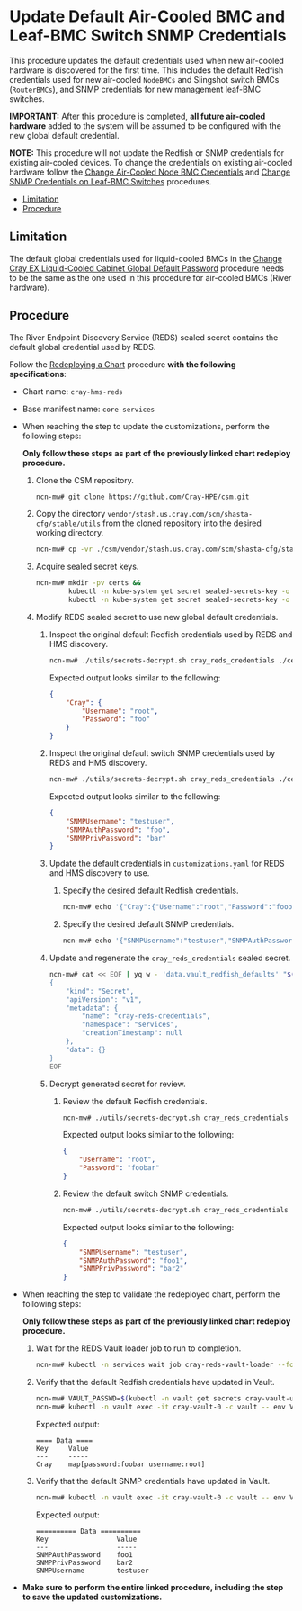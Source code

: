 # Update Default Air-Cooled BMC and Leaf-BMC Switch SNMP Credentials

This procedure updates the default credentials used when new air-cooled hardware is discovered for the first time. This includes the default Redfish credentials used for new
air-cooled `NodeBMCs` and Slingshot switch BMCs (`RouterBMCs`), and SNMP credentials for new management leaf-BMC switches.

**IMPORTANT:** After this procedure is completed, **all future air-cooled hardware** added to the system will be assumed to be configured with the new global default credential.

**NOTE:** This procedure will not update the Redfish or SNMP credentials for existing air-cooled devices. To change the credentials on existing air-cooled hardware follow the
[Change Air-Cooled Node BMC Credentials](Change_Air-Cooled_Node_BMC_Credentials.md) and [Change SNMP Credentials on Leaf-BMC Switches](Change_SNMP_Credentials_on_Leaf_BMC_Switches.md) procedures.

- [Limitation](#limitation)
- [Procedure](#procedure)

## Limitation

The default global credentials used for liquid-cooled BMCs in the [Change Cray EX Liquid-Cooled Cabinet Global Default Password](Change_EX_Liquid-Cooled_Cabinet_Global_Default_Password.md)
procedure needs to be the same as the one used in this procedure for air-cooled BMCs (River hardware).

## Procedure

The River Endpoint Discovery Service (REDS) sealed secret contains the default global credential used by REDS.

Follow the [Redeploying a Chart](../CSM_product_management/Redeploying_a_Chart.md) procedure **with the following specifications**:

- Chart name: `cray-hms-reds`
- Base manifest name: `core-services`
- When reaching the step to update the customizations, perform the following steps:

    **Only follow these steps as part of the previously linked chart redeploy procedure.**

    1. Clone the CSM repository.

        ```bash
        ncn-mw# git clone https://github.com/Cray-HPE/csm.git
        ```

    1. Copy the directory `vendor/stash.us.cray.com/scm/shasta-cfg/stable/utils` from the cloned repository into the desired working directory.

        ```bash
        ncn-mw# cp -vr ./csm/vendor/stash.us.cray.com/scm/shasta-cfg/stable/utils .
        ```

    1. Acquire sealed secret keys.

        ```bash
        ncn-mw# mkdir -pv certs &&
                kubectl -n kube-system get secret sealed-secrets-key -o jsonpath='{.data.tls\.crt}' | base64 -d > certs/sealed_secrets.crt &&
                kubectl -n kube-system get secret sealed-secrets-key -o jsonpath='{.data.tls\.key}' | base64 -d > certs/sealed_secrets.key
        ```

    1. Modify REDS sealed secret to use new global default credentials.

        1. Inspect the original default Redfish credentials used by REDS and HMS discovery.

            ```bash
            ncn-mw# ./utils/secrets-decrypt.sh cray_reds_credentials ./certs/sealed_secrets.key ./customizations.yaml | jq .data.vault_redfish_defaults -r | base64 -d | jq
            ```

            Expected output looks similar to the following:

            ```json
            {
                "Cray": {
                    "Username": "root",
                    "Password": "foo"
                }
            }
            ```

        1. Inspect the original default switch SNMP credentials used by REDS and HMS discovery.

            ```bash
            ncn-mw# ./utils/secrets-decrypt.sh cray_reds_credentials ./certs/sealed_secrets.key ./customizations.yaml | jq .data.vault_switch_defaults -r | base64 -d | jq
            ```

            Expected output looks similar to the following:

            ```json
            {
                "SNMPUsername": "testuser",
                "SNMPAuthPassword": "foo",
                "SNMPPrivPassword": "bar"
            }
            ```

        1. Update the default credentials in `customizations.yaml` for REDS and HMS discovery to use.

            1. Specify the desired default Redfish credentials.

                ```bash
                ncn-mw# echo '{"Cray":{"Username":"root","Password":"foobar"}}' | base64 > reds.redfish.creds.json.b64
                ```

            1. Specify the desired default SNMP credentials.

                ```bash
                ncn-mw# echo '{"SNMPUsername":"testuser","SNMPAuthPassword":"foo1","SNMPPrivPassword":"bar2"}' | base64 > reds.switch.creds.json.b64
                ```

        1. Update and regenerate the `cray_reds_credentials` sealed secret.

            ```bash
            ncn-mw# cat << EOF | yq w - 'data.vault_redfish_defaults' "$(<reds.redfish.creds.json.b64)" | yq w - 'data.vault_switch_defaults' "$(<reds.switch.creds.json.b64)" | yq r -j - | ./utils/secrets-encrypt.sh | yq w -f - -i ./customizations.yaml 'spec.kubernetes.sealed_secrets.cray_reds_credentials'
            {
                "kind": "Secret",
                "apiVersion": "v1",
                "metadata": {
                    "name": "cray-reds-credentials",
                    "namespace": "services",
                    "creationTimestamp": null
                },
                "data": {}
            }
            EOF
            ```

        1. Decrypt generated secret for review.

            1. Review the default Redfish credentials.

                ```bash
                ncn-mw# ./utils/secrets-decrypt.sh cray_reds_credentials ./certs/sealed_secrets.key ./customizations.yaml | jq .data.vault_redfish_defaults -r | base64 -d | jq
                ```

                Expected output looks similar to the following:

                ```json
                {
                    "Username": "root",
                    "Password": "foobar"
                }
                ```

            1. Review the default switch SNMP credentials.

                ```bash
                ncn-mw# ./utils/secrets-decrypt.sh cray_reds_credentials ./certs/sealed_secrets.key ./customizations.yaml | jq .data.vault_switch_defaults -r | base64 -d | jq
                ```

                Expected output looks similar to the following:

                ```json
                {
                    "SNMPUsername": "testuser",
                    "SNMPAuthPassword": "foo1",
                    "SNMPPrivPassword": "bar2"
                }
                ```

- When reaching the step to validate the redeployed chart, perform the following steps:

    **Only follow these steps as part of the previously linked chart redeploy procedure.**

    1. Wait for the REDS Vault loader job to run to completion.

        ```bash
        ncn-mw# kubectl -n services wait job cray-reds-vault-loader --for=condition=complete --timeout=5m
        ```

    1. Verify that the default Redfish credentials have updated in Vault.

        ```bash
        ncn-mw# VAULT_PASSWD=$(kubectl -n vault get secrets cray-vault-unseal-keys -o json | jq -r '.data["vault-root"]' |  base64 -d)
        ncn-mw# kubectl -n vault exec -it cray-vault-0 -c vault -- env VAULT_TOKEN=$VAULT_PASSWD VAULT_ADDR=http://127.0.0.1:8200 vault kv get secret/reds-creds/defaults
        ```

        Expected output:

        ```text
        ==== Data ====
        Key     Value
        ---     -----
        Cray    map[password:foobar username:root]
        ```

    1. Verify that the default SNMP credentials have updated in Vault.

        ```bash
        ncn-mw# kubectl -n vault exec -it cray-vault-0 -c vault -- env VAULT_TOKEN=$VAULT_PASSWD VAULT_ADDR=http://127.0.0.1:8200 vault kv get secret/reds-creds/switch_defaults
        ```

        Expected output:

        ```text
        ========== Data ==========
        Key                 Value
        ---                 -----
        SNMPAuthPassword    foo1
        SNMPPrivPassword    bar2
        SNMPUsername        testuser
        ```

- **Make sure to perform the entire linked procedure, including the step to save the updated customizations.**
